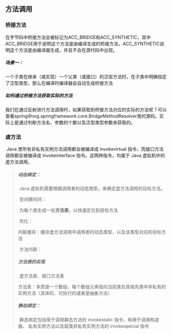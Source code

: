 ## 方法调用



### 桥接方法

​		在字节码中桥接方法会被标记为ACC_BRIDGE和ACC_SYNTHETIC，其中ACC_BRIDGE用于说明这个方法是由编译生成的桥接方法，ACC_SYNTHETIC说明这个方法是由编译器生成，并且不会在源代码中出现。



##### 场景一：

​		一个子类在继承（或实现）一个父类（或接口）的泛型方法时，在子类中明确指定了泛型类型，那么在编译时编译器会自动生成桥接方法



##### 如何通过桥接方法获取实际的方法

​		我们在通过反射进行方法调用时，如果获取到桥接方法对应的实际的方法呢？可以查看spring中org.springframework.core.BridgeMethodResolver类的源码。实际上是通过判断方法名、参数的个数以及泛型类型参数来获取的。



### 虚方法

​		Java 里所有非私有实例方法调用都会被编译成 invokevirtual 指令，而接口方法调用都会被编译成 invokeinterface 指令。这两种指令，均属于 Java 虚拟机中的虚方法调用。

> ##### 动态绑定：
>
> ​		Java 虚拟机需要根据调用者的动态类型，来确定虚方法调用的目标方法。
>
> ​		空间换时间：
>
> ​				为每个类生成一张**方法表**，以快速定位到目标方法
>
> ​		优化：
>
> ​				内联缓存：缓存虚方法调用中调用者的动态类型，以及该类型对应的目标方法
>
> ​				方法内联：
>
> ##### 		方法表的实现
>
> ​				虚方法表、接口方法表
>
> ​				方法表：本质是一个数组，每个数组元素指向当前类及其祖先类中非私有的实例方法（具体的、可执行的或者是抽象方法）
>
> ##### 静态绑定：
>
> ​		静态绑定包括用于调用静态方法的 invokestatic 指令，和用于调用构造器、 私有实例方法以及超类非私有实例方法的 invokespecial 指令



